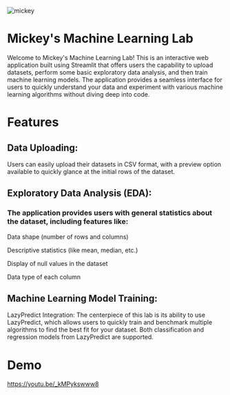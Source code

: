 ![mickey](https://github.com/marcusdjr/disney/assets/31329300/939b9f94-8c8a-46f7-8bf5-463783e79fd4)

# Mickey's Machine Learning Lab

Welcome to Mickey's Machine Learning Lab! This is an interactive web application built using Streamlit that offers users the capability to upload datasets, perform some basic exploratory data analysis, and then train machine learning models. The application provides a seamless interface for users to quickly understand your data and experiment with various machine learning algorithms without diving deep into code.

# Features

## Data Uploading:
Users can easily upload their datasets in CSV format, with a preview option available to quickly glance at the initial rows of the dataset.

## Exploratory Data Analysis (EDA):
### The application provides users with general statistics about the dataset, including features like:
Data shape (number of rows and columns)

Descriptive statistics (like mean, median, etc.)

Display of null values in the dataset

Data type of each column

## Machine Learning Model Training:
LazyPredict Integration: The centerpiece of this lab is its ability to use LazyPredict, which allows users to quickly train and benchmark multiple algorithms to find the best fit for your dataset. Both classification and regression models from LazyPredict are supported.
        

# Demo
https://youtu.be/_kMPykswww8
